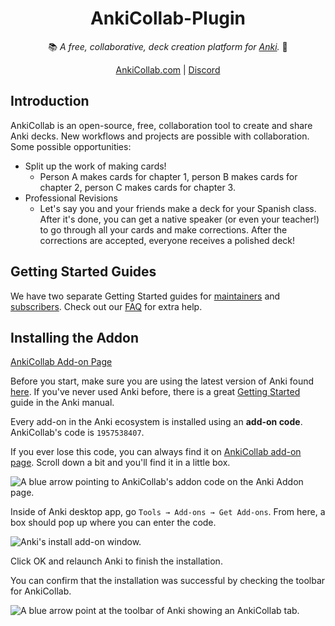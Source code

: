 <h1 align="center">AnkiCollab-Plugin</h1>

<p align="center"> 📚<i> A free, collaborative, deck creation platform for <a href="https://apps.ankiweb.net/">Anki</a>.</i> 📝</p>
<p align="center"><a href="https://ankicollab.com/">AnkiCollab.com</a> | <a href="https://discord.gg/9x4DRxzqwM">Discord</a></p>

## Introduction

AnkiCollab is an open-source, free, collaboration tool to create and share Anki decks. New workflows and projects are possible with collaboration. Some possible opportunities:

- Split up the work of making cards!
  - Person A makes cards for chapter 1, person B makes cards for chapter 2, person C makes cards for chapter 3.
- Professional Revisions
  - Let's say you and your friends make a deck for your Spanish class. After it's done, you can get a native speaker (or even your teacher!) to go through all your cards and make corrections. After the corrections are accepted, everyone receives a polished deck!

## Getting Started Guides

We have two separate Getting Started guides for [maintainers](https://github.com/CravingCrates/AnkiCollab-Plugin/blob/main/getting_started_maintainer.md) and [subscribers](https://github.com/CravingCrates/AnkiCollab-Plugin/blob/main/getting_started_subscriber.md). Check out our [FAQ](https://github.com/CravingCrates/AnkiCollab-Plugin/blob/main/faq.md) for extra help.

## Installing the Addon

[AnkiCollab Add-on Page](https://ankiweb.net/shared/info/1957538407)

Before you start, make sure you are using the latest version of Anki found [here](https://apps.ankiweb.net/). If you've never used Anki before, there is a great [Getting Started](https://docs.ankiweb.net/getting-started.html) guide in the Anki manual.

Every add-on in the Anki ecosystem is installed using an **add-on code**. AnkiCollab's code is `1957538407`.

If you ever lose this code, you can always find it on [AnkiCollab add-on page](https://ankiweb.net/shared/info/1957538407). Scroll down a bit and you'll find it in a little box.

![A blue arrow pointing to AnkiCollab's addon code on the Anki Addon page.](https://i.imgur.com/oTlWGHF.png)

Inside of Anki desktop app, go `Tools → Add-ons → Get Add-ons`. From here, a box should pop up where you can enter the code.

![Anki's install add-on window.](https://i.imgur.com/7X6fULn.png)

Click OK and relaunch Anki to finish the installation.

You can confirm that the installation was successful by checking the toolbar for AnkiCollab.

![A blue arrow point at the toolbar of Anki showing an AnkiCollab tab.](https://i.imgur.com/IMHBCXx.png)
